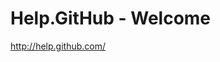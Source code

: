 <!--
id: 452245478
link: http://kevinisom.info/post/452245478/help-github-welcome
slug: help-github-welcome
date: Wed Mar 17 2010 02:53:37 GMT+1300 (NZDT)
raw: {"blog_name":"kevinisom","id":452245478,"post_url":"http://kevinisom.info/post/452245478/help-github-welcome","slug":"help-github-welcome","type":"link","date":"2010-03-16 13:53:37 GMT","timestamp":1268747617,"state":"published","format":"html","reblog_key":"fiYm8fuD","tags":[],"short_url":"http://tmblr.co/Zw68YyQzBVc","highlighted":[],"feed_item":"http://help.github.com/#","from_feed_id":"650234","note_count":0,"title":"Help.GitHub - Welcome","url":"http://help.github.com/","description":""}
publish: 2010-03-017
tags: 
title: Help.GitHub - Welcome
-->


Help.GitHub - Welcome
=====================

<http://help.github.com/>

